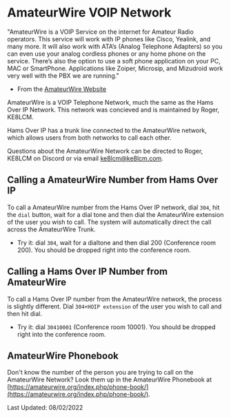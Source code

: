 # AmateurWire VOIP Network

"AmateurWire is a VOIP Service on the internet for Amateur Radio operators. This service will work with IP phones like Cisco, Yealink, and many more. It will also work with ATA’s (Analog Telephone Adapters) so you can even use your analog cordless phones or any home phone on the service. There’s also the option to use a soft phone application on your PC, MAC or SmartPhone. Applications like Zoiper, Microsip, and Mizudroid work very well with the PBX we are running."

* From the [AmateurWire Website](https://amateurwire.org/)

AmateurWire is a VOIP Telephone Network, much the same as the Hams Over IP Network. This network was concieved and is maintained by Roger, KE8LCM. 

Hams Over IP has a trunk line connected to the AmateurWire network, which allows users from both networks to call each other.

Questions about the AmateurWire Network can be directed to Roger, KE8LCM on Discord or via email ke8lcm@ke8lcm.com.

## Calling a AmateurWire Number from Hams Over IP

To call a AmateurWire number from the Hams Over IP network, dial ```304```, hit the ```dial``` button, wait for a dial tone and then dial the AmateurWire extension of the user you wish to call. The system will automatically direct the call across the AmateurWire Trunk.

* Try it: dial ```304```, wait for a dialtone and then dial 200 (Conference room 200). You should be dropped right into the conference room.

## Calling a Hams Over IP Number from AmateurWire

To call a Hams Over IP number from the AmateurWire network, the process is slightly different. Dial ```304+HOIP extension``` of the user you wish to call and then hit dial.

* Try it: dial ```30410001``` (Conference room 10001). You should be dropped right into the conference room.

## AmateurWire Phonebook

Don't know the number of the person you are trying to call on the AmateurWire Network? Look them up in the AmateurWire Phonebook at [https://amateurwire.org/index.php/phone-book/](https://amateurwire.org/index.php/phone-book/).

Last Updated: 08/02/2022